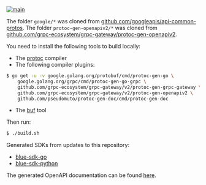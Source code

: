 [![main](https://github.com/alphauslabs/blueapi/actions/workflows/main.yml/badge.svg)](https://github.com/alphauslabs/blueapi/actions/workflows/main.yml)

The folder `google/*` was cloned from [github.com/googleapis/api-common-protos](https://github.com/googleapis/api-common-protos). The folder `protoc-gen-openapiv2/*` was cloned from [github.com/grpc-ecosystem/grpc-gateway/protoc-gen-openapiv2](https://github.com/grpc-ecosystem/grpc-gateway/tree/master/protoc-gen-openapiv2).

You need to install the following tools to build locally:

* The [protoc](https://grpc.io/docs/protoc-installation/) compiler
* The following compiler plugins:
```bash
$ go get -u -v google.golang.org/protobuf/cmd/protoc-gen-go \
    google.golang.org/grpc/cmd/protoc-gen-go-grpc \
    github.com/grpc-ecosystem/grpc-gateway/v2/protoc-gen-grpc-gateway \
    github.com/grpc-ecosystem/grpc-gateway/v2/protoc-gen-openapiv2 \
    github.com/pseudomuto/protoc-gen-doc/cmd/protoc-gen-doc
```
* The [buf](https://docs.buf.build/installation) tool

Then run:
```bash
$ ./build.sh
```

Generated SDKs from updates to this repository:
* [blue-sdk-go](https://github.com/alphauslabs/blue-sdk-go)
* [blue-sdk-python](https://github.com/alphauslabs/blue-sdk-python)

The generated OpenAPI documentation can be found [here](https://alphauslabs.github.io/blueapidocs/).
